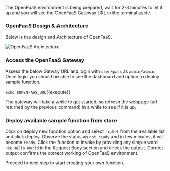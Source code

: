 The OpenFaaS environment is being prepared, wait for 2-3 minutes to let it up and you will 
see the OpenFaaS Gateway URL in the terminal aside. 

### OpenFaaS Design & Architecture
Below is the design and Architecture of OpenFaaS.

![OpenFaaS Architecture](https://docs.openfaas.com/images/of-conceptual-operator.png)


### Access the OpenFaaS Gateway
Assess the below Gatway URL and login with `user/pass` as `admin/admin`. Once login you should be
able to see the dashboard and option to deploy sample function.  

`echo $OPENFAAS_URL`{{execute}}

The gateway will take a while to get started, so refresh the webpage (url returned by the previous
command) in a while to see if it is up.

### Deploy available sample function from store 
Click on deploy new function option and select `figlet` from the available list and click deploy.
Observe the status as `not ready` and in few minutes, it will become `ready`. Click the function
to invoke by providing any simple word like `Hello World` in the Request Body section and check 
the output.
Correct output confirms the correct working of OpenFaaS environment.

Proceed to next step to start creating your own function.